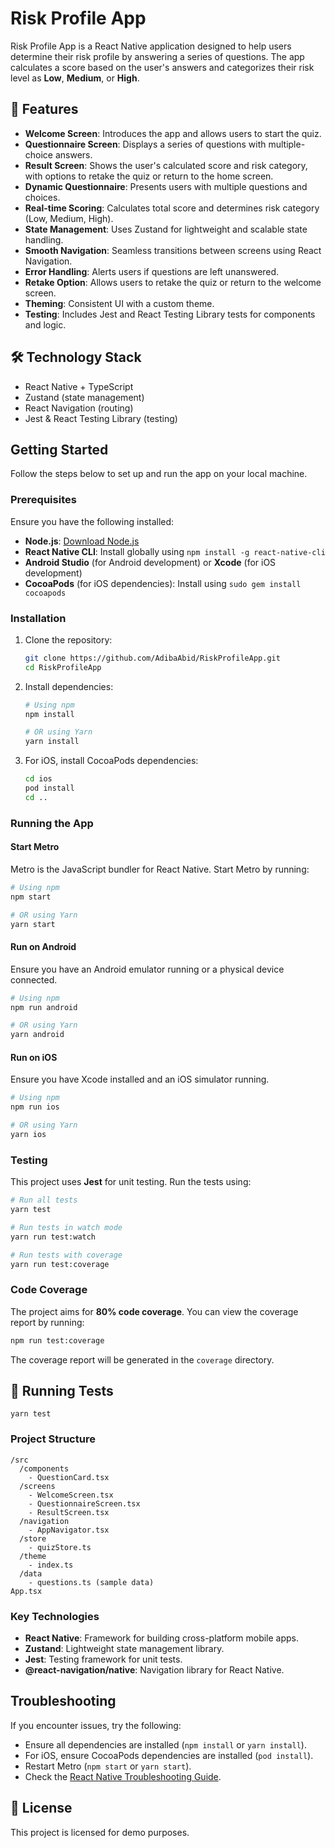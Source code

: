 # Risk Profile App

Risk Profile App is a React Native application designed to help users determine their risk profile by answering a series of questions. The app calculates a score based on the user's answers and categorizes their risk level as **Low**, **Medium**, or **High**.

## 🚀 Features

- **Welcome Screen**: Introduces the app and allows users to start the quiz.
- **Questionnaire Screen**: Displays a series of questions with multiple-choice answers.
- **Result Screen**: Shows the user's calculated score and risk category, with options to retake the quiz or return to the home screen.
- **Dynamic Questionnaire**: Presents users with multiple questions and choices.
- **Real-time Scoring**: Calculates total score and determines risk category (Low, Medium, High).
- **State Management**: Uses Zustand for lightweight and scalable state handling.
- **Smooth Navigation**: Seamless transitions between screens using React Navigation.
- **Error Handling**: Alerts users if questions are left unanswered.
- **Retake Option**: Allows users to retake the quiz or return to the welcome screen.
- **Theming**: Consistent UI with a custom theme.
- **Testing**: Includes Jest and React Testing Library tests for components and logic.

## 🛠 Technology Stack

- React Native + TypeScript
- Zustand (state management)
- React Navigation (routing)
- Jest & React Testing Library (testing)

## Getting Started

Follow the steps below to set up and run the app on your local machine.

### Prerequisites

Ensure you have the following installed:

- **Node.js**: [Download Node.js](https://nodejs.org/)
- **React Native CLI**: Install globally using `npm install -g react-native-cli`
- **Android Studio** (for Android development) or **Xcode** (for iOS development)
- **CocoaPods** (for iOS dependencies): Install using `sudo gem install cocoapods`

### Installation

1. Clone the repository:

   ```sh
   git clone https://github.com/AdibaAbid/RiskProfileApp.git
   cd RiskProfileApp
   ```

2. Install dependencies:

   ```sh
   # Using npm
   npm install

   # OR using Yarn
   yarn install
   ```

3. For iOS, install CocoaPods dependencies:

   ```sh
   cd ios
   pod install
   cd ..
   ```

### Running the App

#### Start Metro

Metro is the JavaScript bundler for React Native. Start Metro by running:

```sh
# Using npm
npm start

# OR using Yarn
yarn start
```

#### Run on Android

Ensure you have an Android emulator running or a physical device connected.

```sh
# Using npm
npm run android

# OR using Yarn
yarn android
```

#### Run on iOS

Ensure you have Xcode installed and an iOS simulator running.

```sh
# Using npm
npm run ios

# OR using Yarn
yarn ios
```

### Testing

This project uses **Jest** for unit testing. Run the tests using:

```sh
# Run all tests
yarn test

# Run tests in watch mode
yarn run test:watch

# Run tests with coverage
yarn run test:coverage
```

### Code Coverage

The project aims for **80% code coverage**. You can view the coverage report by running:

```sh
npm run test:coverage
```

The coverage report will be generated in the `coverage` directory.

## 🧪 Running Tests

```
yarn test

```

### Project Structure

```
/src
  /components
    - QuestionCard.tsx
  /screens
    - WelcomeScreen.tsx
    - QuestionnaireScreen.tsx
    - ResultScreen.tsx
  /navigation
    - AppNavigator.tsx
  /store
    - quizStore.ts
  /theme
    - index.ts
  /data
    - questions.ts (sample data)
App.tsx

```

### Key Technologies

- **React Native**: Framework for building cross-platform mobile apps.
- **Zustand**: Lightweight state management library.
- **Jest**: Testing framework for unit tests.
- **@react-navigation/native**: Navigation library for React Native.


## Troubleshooting

If you encounter issues, try the following:

- Ensure all dependencies are installed (`npm install` or `yarn install`).
- For iOS, ensure CocoaPods dependencies are installed (`pod install`).
- Restart Metro (`npm start` or `yarn start`).
- Check the [React Native Troubleshooting Guide](https://reactnative.dev/docs/troubleshooting).

## 📖 License

This project is licensed for demo purposes.
